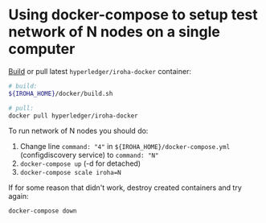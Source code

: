 # Using docker-compose to setup test network of N nodes on a single computer

[Build](../docker/README.md) or pull latest `hyperledger/iroha-docker` container:
```bash
# build: 
${IROHA_HOME}/docker/build.sh

# pull:
docker pull hyperledger/iroha-docker
```



To run network of N nodes you should do:

1. Change line `command: "4"` in `${IROHA_HOME}/docker-compose.yml` (configdiscovery service) to `command: "N"`
2. `docker-compose up` (-d for detached)
3. `docker-compose scale iroha=N`



If for some reason that didn't work, destroy created containers and try again:

```
docker-compose down
```

